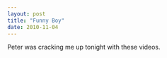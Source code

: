 ```yaml
---
layout: post
title: "Funny Boy"
date: 2010-11-04
---
```


<p>Peter was cracking me up tonight with these videos.&#160; </p>  <p>   <div style="padding-bottom: 0px; margin: 0px; padding-left: 0px; padding-right: 0px; display: inline; float: none; padding-top: 0px" id="scid:5737277B-5D6D-4f48-ABFC-DD9C333F4C5D:6abf1e4a-0838-4c1a-a00b-a87e451f0c11" class="wlWriterEditableSmartContent"><div><object width="425" height="355"><param name="movie" value="http://www.youtube.com/v/qRU-xhNv9bk&amp;hl=en"></param><embed src="http://www.youtube.com/v/qRU-xhNv9bk&amp;hl=en" type="application/x-shockwave-flash" width="425" height="355"></embed></object></div></div> </p>  <p></p>  <div style="padding-bottom: 0px; margin: 0px; padding-left: 0px; padding-right: 0px; display: inline; float: none; padding-top: 0px" id="scid:5737277B-5D6D-4f48-ABFC-DD9C333F4C5D:2ad9f636-8125-4cc1-a61f-253dba8a685c" class="wlWriterEditableSmartContent"><div><object width="425" height="355"><param name="movie" value="http://www.youtube.com/v/dObxRfGGK4k&amp;hl=en"></param><embed src="http://www.youtube.com/v/dObxRfGGK4k&amp;hl=en" type="application/x-shockwave-flash" width="425" height="355"></embed></object></div></div>
